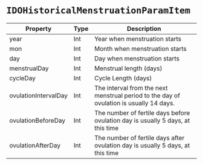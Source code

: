 # `IDOHistoricalMenstruationParamItem`

| Property| Type| Description|
| ----------- | ------- | ------------ |
| year | Int | Year when menstruation starts | 
 | mon | Int | Month when menstruation starts | 
 | day | Int | Day when menstruation starts | 
 | menstrualDay | Int | Menstrual length (days) | 
 | cycleDay | Int | Cycle Length (days) |
| ovulationIntervalDay | Int | The interval from the next menstrual period to the day of ovulation is usually 14 days. |
| ovulationBeforeDay | Int | The number of fertile days before ovulation day is usually 5 days, at this time |
| ovulationAfterDay | Int | The number of fertile days after ovulation day is usually 5 days, at this time |
